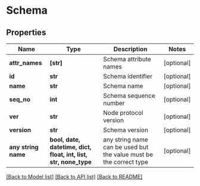 # Schema


## Properties
Name | Type | Description | Notes
------------ | ------------- | ------------- | -------------
**attr_names** | **[str]** | Schema attribute names | [optional] 
**id** | **str** | Schema identifier | [optional] 
**name** | **str** | Schema name | [optional] 
**seq_no** | **int** | Schema sequence number | [optional] 
**ver** | **str** | Node protocol version | [optional] 
**version** | **str** | Schema version | [optional] 
**any string name** | **bool, date, datetime, dict, float, int, list, str, none_type** | any string name can be used but the value must be the correct type | [optional]

[[Back to Model list]](../README.md#documentation-for-models) [[Back to API list]](../README.md#documentation-for-api-endpoints) [[Back to README]](../README.md)


